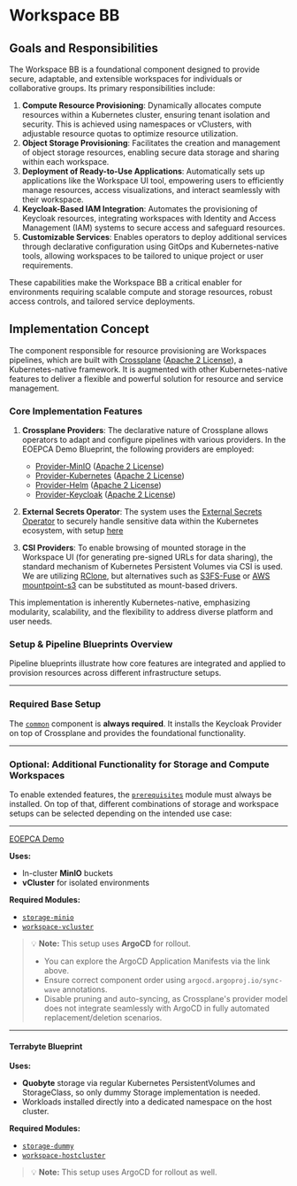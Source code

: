 # Workspace BB

## Goals and Responsibilities

The Workspace BB is a foundational component designed to provide secure, adaptable, and extensible workspaces for individuals or collaborative groups. Its primary responsibilities include:

1. **Compute Resource Provisioning**: Dynamically allocates compute resources within a Kubernetes cluster, ensuring tenant isolation and security. This is achieved using namespaces or vClusters, with adjustable resource quotas to optimize resource utilization.  
2. **Object Storage Provisioning**: Facilitates the creation and management of object storage resources, enabling secure data storage and sharing within each workspace.  
3. **Deployment of Ready-to-Use Applications**: Automatically sets up applications like the Workspace UI tool, empowering users to efficiently manage resources, access visualizations, and interact seamlessly with their workspace.  
4. **Keycloak-Based IAM Integration**: Automates the provisioning of Keycloak resources, integrating workspaces with Identity and Access Management (IAM) systems to secure access and safeguard resources.  
5. **Customizable Services**: Enables operators to deploy additional services through declarative configuration using GitOps and Kubernetes-native tools, allowing workspaces to be tailored to unique project or user requirements.  

These capabilities make the Workspace BB a critical enabler for environments requiring scalable compute and storage resources, robust access controls, and tailored service deployments.

## Implementation Concept

The component responsible for resource provisioning are Workspaces pipelines, which are built with [Crossplane](https://github.com/crossplane/crossplane) ([Apache 2 License](https://github.com/crossplane/crossplane/blob/main/LICENSE)), a Kubernetes-native framework. It is augmented with other Kubernetes-native features to deliver a flexible and powerful solution for resource and service management.

### Core Implementation Features

1. **Crossplane Providers**: The declarative nature of Crossplane allows operators to adapt and configure pipelines with various providers. In the EOEPCA Demo Blueprint, the following providers are employed:
   - [Provider-MinIO](https://github.com/vshn/provider-minio) ([Apache 2 License](https://github.com/vshn/provider-minio/blob/main/LICENSE))
   - [Provider-Kubernetes](https://github.com/crossplane-contrib/provider-kubernetes) ([Apache 2 License](https://github.com/crossplane-contrib/provider-kubernetes/blob/main/LICENSE))
   - [Provider-Helm](https://github.com/crossplane-contrib/provider-helm) ([Apache 2 License](https://github.com/crossplane-contrib/provider-helm/blob/main/LICENSE))
   - [Provider-Keycloak](https://github.com/crossplane-contrib/provider-keycloak) ([Apache 2 License](https://github.com/crossplane-contrib/provider-keycloak/blob/main/LICENSE))

2. **External Secrets Operator**: The system uses the [External Secrets Operator](https://external-secrets.io) to securely handle sensitive data within the Kubernetes ecosystem, with setup [here](./setup/common/eso.yaml)

3. **CSI Providers**: To enable browsing of mounted storage in the Workspace UI (for generating pre-signed URLs for data sharing), the standard mechanism of Kubernetes Persistent Volumes via CSI is used. We are utilizing [RClone](https://github.com/rclone/rclone), but alternatives such as [S3FS-Fuse](https://github.com/s3fs-fuse/s3fs-fuse) or [AWS mountpoint-s3](https://github.com/awslabs/mountpoint-s3) can be substituted as mount-based drivers.

This implementation is inherently Kubernetes-native, emphasizing modularity, scalability, and the flexibility to address diverse platform and user needs.

### Setup & Pipeline Blueprints Overview

Pipeline blueprints illustrate how core features are integrated and applied to provision resources across different infrastructure setups.

---
### Required Base Setup

The [`common`](/main/setup/common) component is **always required**. It installs the Keycloak Provider on top of Crossplane and provides the foundational functionality.

---

### Optional: Additional Functionality for Storage and Compute Workspaces

To enable extended features, the [`prerequisites`](/setup/prerequisites) module must always be installed. On top of that, different combinations of storage and workspace setups can be selected depending on the intended use case:

---

[EOEPCA Demo](https://github.com/EOEPCA/workspace/tree/main/setup)

**Uses:**

- In-cluster **MinIO** buckets  
- **vCluster** for isolated environments

**Required Modules:**

- [`storage-minio`](/setup/minio)
- [`workspace-vcluster`](/setup/workspace-vcluster/)

> 💡 **Note:** This setup uses **ArgoCD** for rollout.  
> - You can explore the ArgoCD Application Manifests via the link above.  
> - Ensure correct component order using `argocd.argoproj.io/sync-wave` annotations.  
> - Disable pruning and auto-syncing, as Crossplane's provider model does not integrate seamlessly with ArgoCD in fully automated replacement/deletion scenarios.

---

#### Terrabyte Blueprint

**Uses:**

- **Quobyte** storage via regular Kubernetes PersistentVolumes and StorageClass, so only dummy Storage implementation is needed.
- Workloads installed directly into a dedicated namespace on the host cluster.

**Required Modules:**

- [`storage-dummy`](/setup/dummy)
- [`workspace-hostcluster`](/setup/workspace-hostcluster/)

> 💡 **Note:** This setup uses ArgoCD for rollout as well.